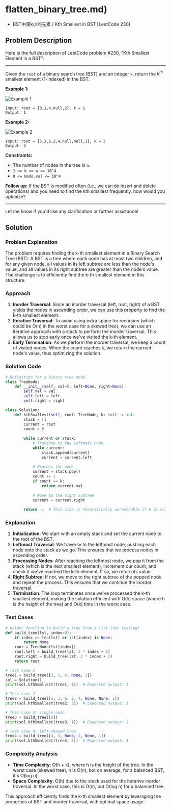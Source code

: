 # flatten_binary_tree.md)
- BST中第k小的元素 / Kth Smallest in BST [LeetCode 230]

## Problem Description

Here is the full description of LeetCode problem #230, "Kth Smallest Element in a BST":

---

Given the `root` of a binary search tree (BST) and an integer `k`, return the *k<sup>th</sup>* smallest element (1-indexed) in the BST.

**Example 1:**

![Example 1](https://assets.leetcode.com/uploads/2021/01/28/kthtree1.jpg)

```
Input: root = [3,1,4,null,2], k = 1
Output: 1
```

**Example 2:**

![Example 2](https://assets.leetcode.com/uploads/2021/01/28/kthtree2.jpg)

```
Input: root = [5,3,6,2,4,null,null,1], k = 3
Output: 3
```

**Constraints:**

- The number of nodes in the tree is `n`.
- `1 <= k <= n <= 10^4`
- `0 <= Node.val <= 10^4`

**Follow up:** If the BST is modified often (i.e., we can do insert and delete operations) and you need to find the kth smallest frequently, how would you optimize?

--- 

Let me know if you'd like any clarification or further assistance!

## Solution

### Problem Explanation
The problem requires finding the k-th smallest element in a Binary Search Tree (BST). A BST is a tree where each node has at most two children, and for any given node, all values in its left subtree are less than the node's value, and all values in its right subtree are greater than the node's value. The challenge is to efficiently find the k-th smallest element in this structure.

### Approach
1. **Inorder Traversal**: Since an inorder traversal (left, root, right) of a BST yields the nodes in ascending order, we can use this property to find the k-th smallest element. 
2. **Iterative Traversal**: To avoid using extra space for recursion (which could be O(n) in the worst case for a skewed tree), we can use an iterative approach with a stack to perform the inorder traversal. This allows us to stop early once we've visited the k-th element.
3. **Early Termination**: As we perform the inorder traversal, we keep a count of visited nodes. When the count reaches k, we return the current node's value, thus optimizing the solution.

### Solution Code
```python
# Definition for a binary tree node.
class TreeNode:
    def __init__(self, val=0, left=None, right=None):
        self.val = val
        self.left = left
        self.right = right

class Solution:
    def kthSmallest(self, root: TreeNode, k: int) -> int:
        stack = []
        current = root
        count = 0
        
        while current or stack:
            # Traverse to the leftmost node
            while current:
                stack.append(current)
                current = current.left
            
            # Process the node
            current = stack.pop()
            count += 1
            if count == k:
                return current.val
            
            # Move to the right subtree
            current = current.right
        
        return -1  # This line is theoretically unreachable if k is valid
```

### Explanation
1. **Initialization**: We start with an empty stack and set the current node to the root of the BST.
2. **Leftmost Traversal**: We traverse to the leftmost node, pushing each node onto the stack as we go. This ensures that we process nodes in ascending order.
3. **Processing Nodes**: After reaching the leftmost node, we pop it from the stack (which is the next smallest element), increment our count, and check if we've reached the k-th element. If so, we return its value.
4. **Right Subtree**: If not, we move to the right subtree of the popped node and repeat the process. This ensures that we continue the inorder traversal.
5. **Termination**: The loop terminates once we've processed the k-th smallest element, making the solution efficient with O(h) space (where h is the height of the tree) and O(k) time in the worst case.

### Test Cases
```python
# Helper function to build a tree from a list (for testing)
def build_tree(lst, index=0):
    if index >= len(lst) or lst[index] is None:
        return None
    root = TreeNode(lst[index])
    root.left = build_tree(lst, 2 * index + 1)
    root.right = build_tree(lst, 2 * index + 2)
    return root

# Test case 1
tree1 = build_tree([3, 1, 4, None, 2])
sol = Solution()
print(sol.kthSmallest(tree1, 1))  # Expected output: 1

# Test case 2
tree2 = build_tree([5, 3, 6, 2, 4, None, None, 1])
print(sol.kthSmallest(tree2, 3))  # Expected output: 3

# Test case 3: single node
tree3 = build_tree([2])
print(sol.kthSmallest(tree3, 1))  # Expected output: 2

# Test case 4: left-skewed tree
tree4 = build_tree([4, 3, None, 2, None, 1])
print(sol.kthSmallest(tree4, 3))  # Expected output: 3
```

### Complexity Analysis
- **Time Complexity**: O(h + k), where h is the height of the tree. In the worst case (skewed tree), h is O(n), but on average, for a balanced BST, it's O(log n).
- **Space Complexity**: O(h) due to the stack used for the iterative inorder traversal. In the worst case, this is O(n), but O(log n) for a balanced tree.

This approach efficiently finds the k-th smallest element by leveraging the properties of BST and inorder traversal, with optimal space usage.